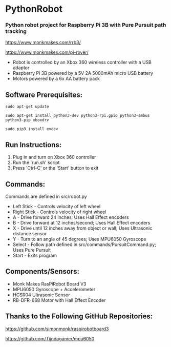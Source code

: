 # PythonRobot

### Python robot project for Raspberry Pi 3B with Pure Pursuit path tracking

https://www.monkmakes.com/rrb3/

https://www.monkmakes.com/pi-rover/

- Robot is controlled by an Xbox 360 wireless controller with a USB adaptor
- Raspberry Pi 3B powered by a 5V 2A 5000mAh micro USB battery
- Motors powered by a 6x AA battery pack 

## Software Prerequisites:

`sudo apt-get update`

`sudo apt-get install python3-dev python3-rpi.gpio python3-smbus python3-pip xboxdrv`

`sudo pip3 install evdev`


## Run Instructions:

1. Plug in and turn on Xbox 360 controller
2. Run the 'run.sh' script
3. Press 'Ctrl-C' or the 'Start' button to exit 

## Commands:

Commands are defined in src/robot.py

- Left Stick - Controls velocity of left wheel
- Right Stick - Controls velocity of right wheel
- A - Drive forward 24 inches; Uses Hall Effect encoders
- B - Drive forward at 12 inches/second; Uses Hall Effect encoders
- X - Drive until 12 inches away from object or wall; Uses Ultrasonic distance sensor
- Y - Turn to an angle of 45 degrees; Uses MPU6050 Gyroscope
- Select - Follow path defined in src/commands/PursuitCommand.py; Uses Pure Pursuit
- Start - Exits program

## Components/Sensors:

- Monk Makes RasPiRobot Board V3
- MPU6050 Gyroscope + Accelerometer
- HCSR04 Ultrasonic Sensor
- RB-DFR-668 Motor with Hall Effect Encoder

## Thanks to the Following GitHub Repositories:

https://github.com/simonmonk/raspirobotboard3

https://github.com/Tijndagamer/mpu6050
